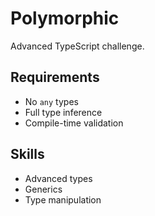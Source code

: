 # Polymorphic

Advanced TypeScript challenge.

## Requirements
- No `any` types
- Full type inference
- Compile-time validation

## Skills
- Advanced types
- Generics
- Type manipulation
